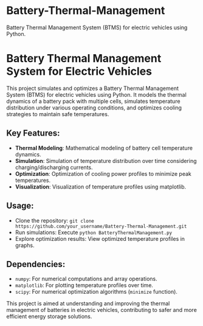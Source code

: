 # Battery-Thermal-Management
Battery Thermal Management System (BTMS) for electric vehicles using Python.

# Battery Thermal Management System for Electric Vehicles

This project simulates and optimizes a Battery Thermal Management System (BTMS) for electric vehicles using Python. It models the thermal dynamics of a battery pack with multiple cells, simulates temperature distribution under various operating conditions, and optimizes cooling strategies to maintain safe temperatures.

## Key Features:
- **Thermal Modeling**: Mathematical modeling of battery cell temperature dynamics.
- **Simulation**: Simulation of temperature distribution over time considering charging/discharging currents.
- **Optimization**: Optimization of cooling power profiles to minimize peak temperatures.
- **Visualization**: Visualization of temperature profiles using matplotlib.

## Usage:
- Clone the repository: `git clone https://github.com/your_username/Battery-Thermal-Management.git`
- Run simulations: Execute `python BatteryThermalManagement.py`
- Explore optimization results: View optimized temperature profiles in graphs.

## Dependencies:
- `numpy`: For numerical computations and array operations.
- `matplotlib`: For plotting temperature profiles over time.
- `scipy`: For numerical optimization algorithms (`minimize` function).

This project is aimed at understanding and improving the thermal management of batteries in electric vehicles, contributing to safer and more efficient energy storage solutions.
